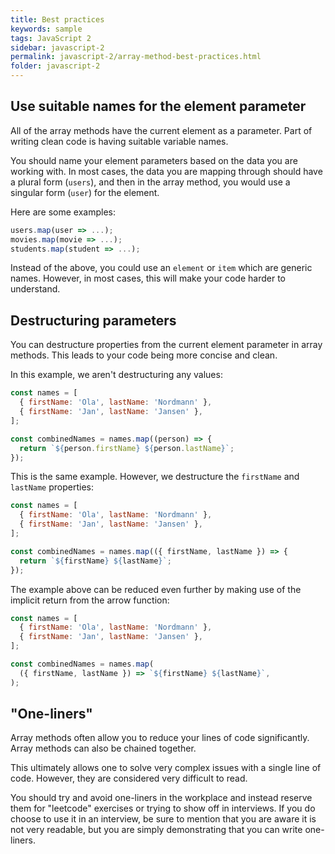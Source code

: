 ```yaml
---
title: Best practices
keywords: sample
tags: JavaScript 2
sidebar: javascript-2
permalink: javascript-2/array-method-best-practices.html
folder: javascript-2
---
```



## Use suitable names for the element parameter

All of the array methods have the current element as a parameter. Part of writing clean code is having suitable variable names.

You should name your element parameters based on the data you are working with. In most cases, the data you are mapping through should have a plural form (`users`), and then in the array method, you would use a singular form (`user`) for the element.

Here are some examples:

```js
users.map(user => ...);
movies.map(movie => ...);
students.map(student => ...);
```

Instead of the above, you could use an `element` or `item` which are generic names. However, in most cases, this will make your code harder to understand.

## Destructuring parameters

You can destructure properties from the current element parameter in array methods. This leads to your code being more concise and clean.

In this example, we aren't destructuring any values:

```js
const names = [
  { firstName: 'Ola', lastName: 'Nordmann' },
  { firstName: 'Jan', lastName: 'Jansen' },
];

const combinedNames = names.map((person) => {
  return `${person.firstName} ${person.lastName}`;
});
```

This is the same example. However, we destructure the `firstName` and `lastName` properties:

```js
const names = [
  { firstName: 'Ola', lastName: 'Nordmann' },
  { firstName: 'Jan', lastName: 'Jansen' },
];

const combinedNames = names.map(({ firstName, lastName }) => {
  return `${firstName} ${lastName}`;
});
```

The example above can be reduced even further by making use of the implicit return from the arrow function:

```js
const names = [
  { firstName: 'Ola', lastName: 'Nordmann' },
  { firstName: 'Jan', lastName: 'Jansen' },
];

const combinedNames = names.map(
  ({ firstName, lastName }) => `${firstName} ${lastName}`,
);
```

## "One-liners"

Array methods often allow you to reduce your lines of code significantly. Array methods can also be chained together.

This ultimately allows one to solve very complex issues with a single line of code. However, they are considered very difficult to read.

You should try and avoid one-liners in the workplace and instead reserve them for "leetcode" exercises or trying to show off in interviews. If you do choose to use it in an interview, be sure to mention that you are aware it is not very readable, but you are simply demonstrating that you can write one-liners.

